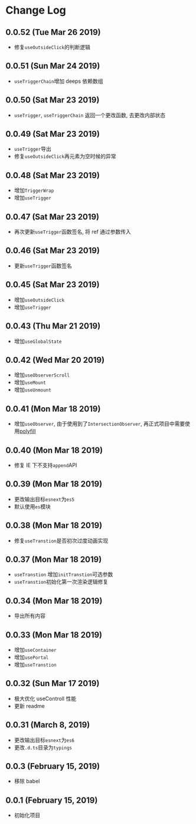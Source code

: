 # Change Log

## 0.0.52 (Tue Mar 26 2019)

-   修复`useOutsideClick`的判断逻辑

## 0.0.51 (Sun Mar 24 2019)

-   `useTriggerChain`增加 deeps 依赖数组

## 0.0.50 (Sat Mar 23 2019)

-   `useTrigger`, `useTriggerChain` 返回一个更改函数, 去更改内部状态

## 0.0.49 (Sat Mar 23 2019)

-   `useTrigger`导出
-   修复`useOutsideClick`再元素为空时候的异常

## 0.0.48 (Sat Mar 23 2019)

-   增加`TriggerWrap`
-   增加`useTrigger`

## 0.0.47 (Sat Mar 23 2019)

-   再次更新`useTrigger`函数签名, 将 ref 通过参数传入

## 0.0.46 (Sat Mar 23 2019)

-   更新`useTrigger`函数签名

## 0.0.45 (Sat Mar 23 2019)

-   增加`useOutsideClick`
-   增加`useTrigger`

## 0.0.43 (Thu Mar 21 2019)

-   增加`useGlobalState`

## 0.0.42 (Wed Mar 20 2019)

-   增加`useObserverScroll`
-   增加`useMount`
-   增加`useUnmount`

## 0.0.41 (Mon Mar 18 2019)

-   增加`useObserver`, 由于使用到了`IntersectionObserver`, 再正式项目中需要使用[polyfill](https://github.com/w3c/IntersectionObserver/tree/master/polyfill)

## 0.0.40 (Mon Mar 18 2019)

-   修复 IE 下不支持`append`API

## 0.0.39 (Mon Mar 18 2019)

-   更改输出目标`esnext`为`es5`
-   默认使用`es`模块

## 0.0.38 (Mon Mar 18 2019)

-   修复`useTranstion`是否初次过度动画实现

## 0.0.37 (Mon Mar 18 2019)

-   `useTranstion` 增加`initTranstion`可选参数
-   `useTranstion`初始化第一次渲染逻辑修复

## 0.0.34 (Mon Mar 18 2019)

-   导出所有内容

## 0.0.33 (Mon Mar 18 2019)

-   增加`useContainer`
-   增加`usePortal`
-   增加`useTranstion`

## 0.0.32 (Sun Mar 17 2019)

-   极大优化 useControll 性能
-   更新 readme

## 0.0.31 (March 8, 2019)

-   更改输出目标`esnext`为`es6`
-   更改`.d.ts`目录为`typings`

## 0.0.3 (February 15, 2019)

-   移除 babel

## 0.0.1 (February 15, 2019)

-   初始化项目
